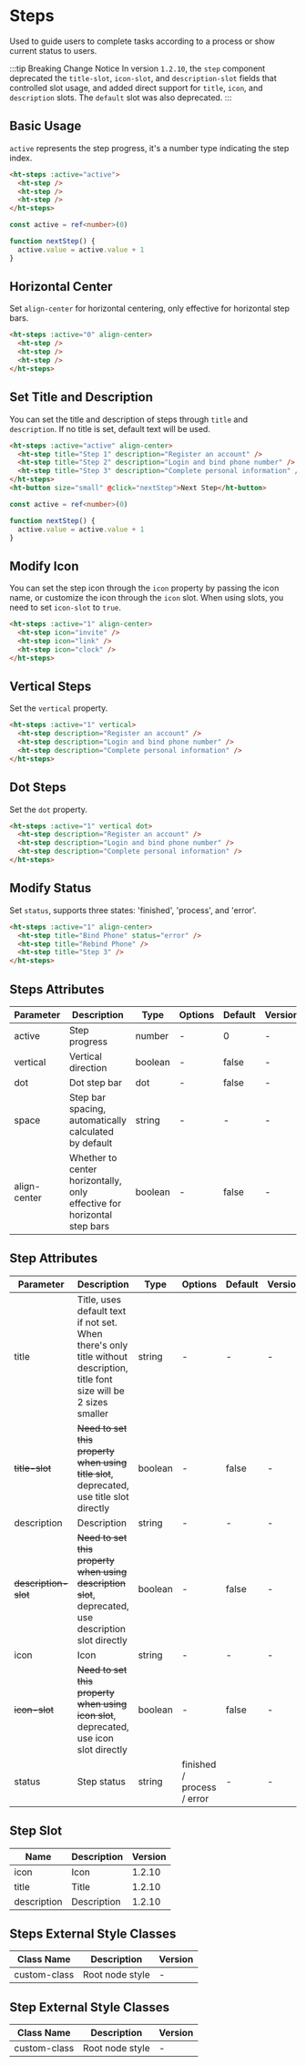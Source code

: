# Steps

Used to guide users to complete tasks according to a process or show current status to users.

:::tip Breaking Change Notice
In version `1.2.10`, the `step` component deprecated the `title-slot`, `icon-slot`, and `description-slot` fields that controlled slot usage, and added direct support for `title`, `icon`, and `description` slots. The `default` slot was also deprecated.
:::

## Basic Usage

`active` represents the step progress, it's a number type indicating the step index.

```html
<ht-steps :active="active">
  <ht-step />
  <ht-step />
  <ht-step />
</ht-steps>
```

```ts
const active = ref<number>(0)

function nextStep() {
  active.value = active.value + 1
}
```

## Horizontal Center

Set `align-center` for horizontal centering, only effective for horizontal step bars.

```html
<ht-steps :active="0" align-center>
  <ht-step />
  <ht-step />
  <ht-step />
</ht-steps>
```

## Set Title and Description

You can set the title and description of steps through `title` and `description`. If no title is set, default text will be used.

```html
<ht-steps :active="active" align-center>
  <ht-step title="Step 1" description="Register an account" />
  <ht-step title="Step 2" description="Login and bind phone number" />
  <ht-step title="Step 3" description="Complete personal information" />
</ht-steps>
<ht-button size="small" @click="nextStep">Next Step</ht-button>
```
```ts
const active = ref<number>(0)

function nextStep() {
  active.value = active.value + 1
}
```

## Modify Icon

You can set the step icon through the `icon` property by passing the icon name, or customize the icon through the `icon` slot. When using slots, you need to set `icon-slot` to `true`.

```html
<ht-steps :active="1" align-center>
  <ht-step icon="invite" />
  <ht-step icon="link" />
  <ht-step icon="clock" />
</ht-steps>
```

## Vertical Steps

Set the `vertical` property.

```html
<ht-steps :active="1" vertical>
  <ht-step description="Register an account" />
  <ht-step description="Login and bind phone number" />
  <ht-step description="Complete personal information" />
</ht-steps>
```

## Dot Steps

Set the `dot` property.

```html
<ht-steps :active="1" vertical dot>
  <ht-step description="Register an account" />
  <ht-step description="Login and bind phone number" />
  <ht-step description="Complete personal information" />
</ht-steps>
```

## Modify Status

Set `status`, supports three states: 'finished', 'process', and 'error'.

```html
<ht-steps :active="1" align-center>
  <ht-step title="Bind Phone" status="error" />
  <ht-step title="Rebind Phone" />
  <ht-step title="Step 3" />
</ht-steps>
```

## Steps Attributes

| Parameter | Description | Type | Options | Default | Version |
|-----------|-------------|------|----------|---------|----------|
| active | Step progress | number | - | 0 | - |
| vertical | Vertical direction | boolean | - | false | - |
| dot | Dot step bar | dot | - | false | - |
| space | Step bar spacing, automatically calculated by default | string | - | - | - |
| align-center | Whether to center horizontally, only effective for horizontal step bars | boolean | - | false | - |

## Step Attributes

| Parameter | Description | Type | Options | Default | Version |
|-----------|-------------|------|----------|---------|----------|
| title | Title, uses default text if not set. When there's only title without description, title font size will be 2 sizes smaller | string | - | - | - |
| <s>title-slot</s> | <s>Need to set this property when using title slot</s>, deprecated, use title slot directly | boolean | - | false | - |
| description | Description | string | - | - | - |
| <s>description-slot</s> | <s>Need to set this property when using description slot</s>, deprecated, use description slot directly | boolean | - | false | - |
| icon | Icon | string | - | - | - |
| <s>icon-slot</s> | <s>Need to set this property when using icon slot</s>, deprecated, use icon slot directly | boolean | - | false | - |
| status | Step status | string | finished / process / error | - | - |

## Step Slot

| Name | Description | Version |
|------|-------------|----------|
| icon | Icon | 1.2.10 |
| title | Title | 1.2.10 |
| description | Description | 1.2.10 |

## Steps External Style Classes

| Class Name | Description | Version |
|------------|-------------|----------|
| custom-class | Root node style | - |

## Step External Style Classes

| Class Name | Description | Version |
|------------|-------------|----------|
| custom-class | Root node style | - |
